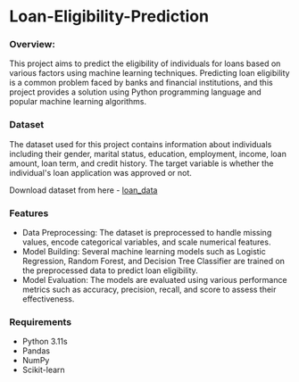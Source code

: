 # Loan-Eligibility-Prediction
### Overview:
This project aims to predict the eligibility of individuals for loans based on various factors using machine learning techniques. Predicting loan eligibility is a common problem faced by banks and financial institutions, and this project provides a solution using Python programming language and popular machine learning algorithms.


### Dataset 
The dataset used for this project contains information about individuals including their gender, marital status, education, employment, income, loan amount, loan term, and credit history. The target variable is whether the individual's loan application was approved or not.

Download dataset from here - [loan_data](https://drive.google.com/file/d/1zolUc8eXtEHbxD34QIH81kDWoioIWX0x/view?usp=sharing)
### Features
- Data Preprocessing: The dataset is preprocessed to handle missing values, encode categorical variables, and scale numerical features.
- Model Building: Several machine learning models such as Logistic Regression, Random Forest, and Decision Tree Classifier are trained on the preprocessed data to predict loan eligibility.
- Model Evaluation: The models are evaluated using various performance metrics such as accuracy, precision, recall, and score to assess their effectiveness.

### Requirements
- Python 3.11s
- Pandas
- NumPy
- Scikit-learn
